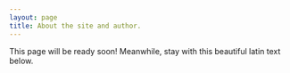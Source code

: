 ```yaml
---
layout: page
title: About the site and author.
---
```


<div class="message">
  This page will be ready soon! Meanwhile, stay with this beautiful latin text below.
</div>
